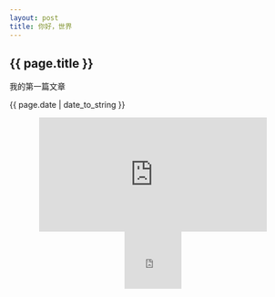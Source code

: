 ```yaml
---
layout: post
title: 你好，世界
---
```


<h2>{{ page.title }}</h2>

<p>我的第一篇文章</p>

<p>{{ page.date | date_to_string }}</p>

 <center>
  <iframe name="iframe_canvas"
  src="http://douban.fm/partner/baidu/doubanradio"
  scrolling="no"
  frameborder="0"
  width="400"
  height="200">
  </iframe>
</center>


<center>
  <iframe frameborder="no" border="0" marginwidth="0" marginheight="0"
    width=100 height=100
    src="http://music.163.com/outchain/player?type=2&id=28947001&auto=0&height=66">
  </iframe>
</center>
